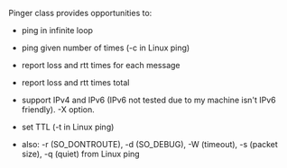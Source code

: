 Pinger class provides opportunities to:

- ping in infinite loop
- ping given number of times (-c in Linux ping)

- report loss and rtt times for each message
- report loss and rtt times total

- support IPv4 and IPv6 (IPv6 not tested due to my machine isn't IPv6 friendly). -X option.
- set TTL (-t in Linux ping)
- also: -r (SO_DONTROUTE), -d (SO_DEBUG), -W (timeout), -s (packet size), -q (quiet) from Linux ping
